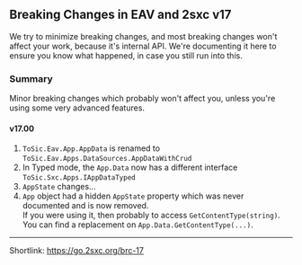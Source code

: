 

## Breaking Changes in EAV and 2sxc v17

We try to minimize breaking changes, and most breaking changes won't affect your work, because it's internal API.
We're documenting it here to ensure you know what happened, in case you still run into this.

### Summary

Minor breaking changes which probably won't affect you, unless you're using some very advanced features.

#### v17.00

1. `ToSic.Eav.App.AppData` is renamed to `ToSic.Eav.Apps.DataSources.AppDataWithCrud`
1. In Typed mode, the `App.Data` now has a different interface `ToSic.Sxc.Apps.IAppDataTyped`
1. `AppState` changes...
1. `App` object had a hidden `AppState` property which was never documented and is now removed.  
   If you were using it, then probably to access `GetContentType(string)`. You can find a replacement on `App.Data.GetContentType(...)`.

---

Shortlink: <https://go.2sxc.org/brc-17>
